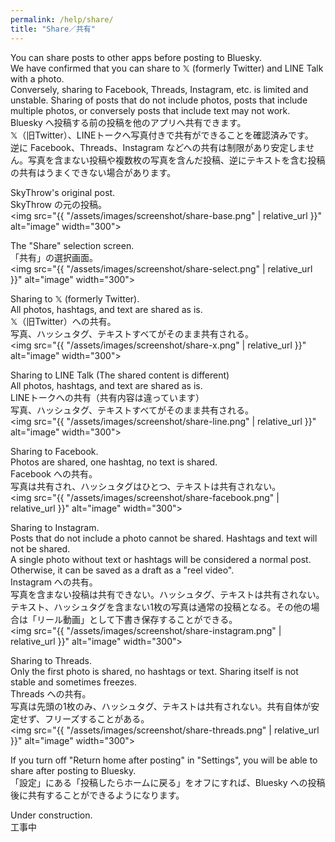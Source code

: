 ```yaml
---
permalink: /help/share/
title: "Share／共有"
---
```


You can share posts to other apps before posting to Bluesky.  
We have confirmed that you can share to 𝕏 (formerly Twitter) and LINE Talk with a photo.  
Conversely, sharing to Facebook, Threads, Instagram, etc. is limited and unstable. Sharing of posts that do not include photos, posts that include multiple photos, or conversely posts that include text may not work.  
Bluesky へ投稿する前の投稿を他のアプリへ共有できます。  
𝕏（旧Twitter）、LINEトークへ写真付きで共有ができることを確認済みです。  
逆に Facebook、Threads、Instagram などへの共有は制限があり安定しません。写真を含まない投稿や複数枚の写真を含んだ投稿、逆にテキストを含む投稿の共有はうまくできない場合があります。

SkyThrow's original post.  
SkyThrow の元の投稿。  
<img src="{{ "/assets/images/screenshot/share-base.png" | relative_url }}" alt="image" width="300">

The "Share" selection screen.  
「共有」の選択画面。  
<img src="{{ "/assets/images/screenshot/share-select.png" | relative_url }}" alt="image" width="300">

Sharing to 𝕏 (formerly Twitter).  
All photos, hashtags, and text are shared as is.  
𝕏（旧Twitter）への共有。  
写真、ハッシュタグ、テキストすべてがそのまま共有される。  
<img src="{{ "/assets/images/screenshot/share-x.png" | relative_url }}" alt="image" width="300">

Sharing to LINE Talk (The shared content is different)  
All photos, hashtags, and text are shared as is.  
LINEトークへの共有（共有内容は違っています）  
写真、ハッシュタグ、テキストすべてがそのまま共有される。  
<img src="{{ "/assets/images/screenshot/share-line.png" | relative_url }}" alt="image" width="300">

Sharing to Facebook.  
Photos are shared, one hashtag, no text is shared.  
Facebook への共有。  
写真は共有され、ハッシュタグはひとつ、テキストは共有されない。  
<img src="{{ "/assets/images/screenshot/share-facebook.png" | relative_url }}" alt="image" width="300">

Sharing to Instagram.  
Posts that do not include a photo cannot be shared. Hashtags and text will not be shared.  
A single photo without text or hashtags will be considered a normal post. Otherwise, it can be saved as a draft as a "reel video".  
Instagram への共有。  
写真を含まない投稿は共有できない。ハッシュタグ、テキストは共有されない。  
テキスト、ハッシュタグを含まない1枚の写真は通常の投稿となる。その他の場合は「リール動画」として下書き保存することができる。  
<img src="{{ "/assets/images/screenshot/share-instagram.png" | relative_url }}" alt="image" width="300">

Sharing to Threads.  
Only the first photo is shared, no hashtags or text. Sharing itself is not stable and sometimes freezes.  
Threads への共有。  
写真は先頭の1枚のみ、ハッシュタグ、テキストは共有されない。共有自体が安定せず、フリーズすることがある。  
<img src="{{ "/assets/images/screenshot/share-threads.png" | relative_url }}" alt="image" width="300">

If you turn off "Return home after posting" in "Settings", you will be able to share after posting to Bluesky.  
「設定」にある「投稿したらホームに戻る」をオフにすれば、Bluesky への投稿後に共有することができるようになります。


Under construction.  
工事中